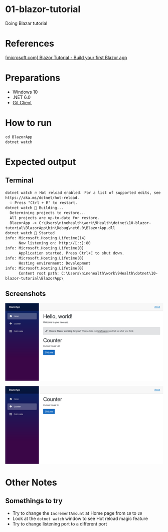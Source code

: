# 01-blazor-tutorial
Doing Blazar tutorial

# References

[[microsoft.com] Blazor Tutorial - Build your first Blazor app](https://dotnet.microsoft.com/en-us/learn/aspnet/blazor-tutorial/intro)

# Preparations

- Windows 10
- .NET 6.0
- [Git Client](https://git-scm.com/downloads) 

# How to run

```
cd BlazorApp
dotnet watch
```

# Expected output
## Terminal
```
dotnet watch 🔥 Hot reload enabled. For a list of supported edits, see https://aka.ms/dotnet/hot-reload.
  💡 Press "Ctrl + R" to restart.
dotnet watch 🔧 Building...
  Determining projects to restore...
  All projects are up-to-date for restore.
  BlazorApp -> C:\Users\ninehealth\work\9Health\dotnet\10-blazor-tutorial\BlazorApp\bin\Debug\net6.0\BlazorApp.dll
dotnet watch 🚀 Started
info: Microsoft.Hosting.Lifetime[14]
      Now listening on: http://[::]:80
info: Microsoft.Hosting.Lifetime[0]
      Application started. Press Ctrl+C to shut down.
info: Microsoft.Hosting.Lifetime[0]
      Hosting environment: Development
info: Microsoft.Hosting.Lifetime[0]
      Content root path: C:\Users\ninehealth\work\9Health\dotnet\10-blazor-tutorial\BlazorApp\
```
## Screenshots

![Blazor App Home page](images/Home_page_20220908.png)

![Blazor App Counter page](images/Counter_page_20220908.png)

# Other Notes

## Somethings to try
* Try to change the `IncrementAmount` at Home page from `10` to `20`
* Look at the `dotnet watch` window to see Hot reload magic feature
* Try to change listening port to a different port
